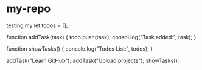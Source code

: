 # my-repo
testing my
let todos = [];

function addTask(task) {
  todo.push(task);
  consol.log("Task added:", task);
}

function showTasks() {
  console.log("Todos List:", todos);
}

addTask("Learn GitHub");
addTask("Upload projects");
showTasks();
